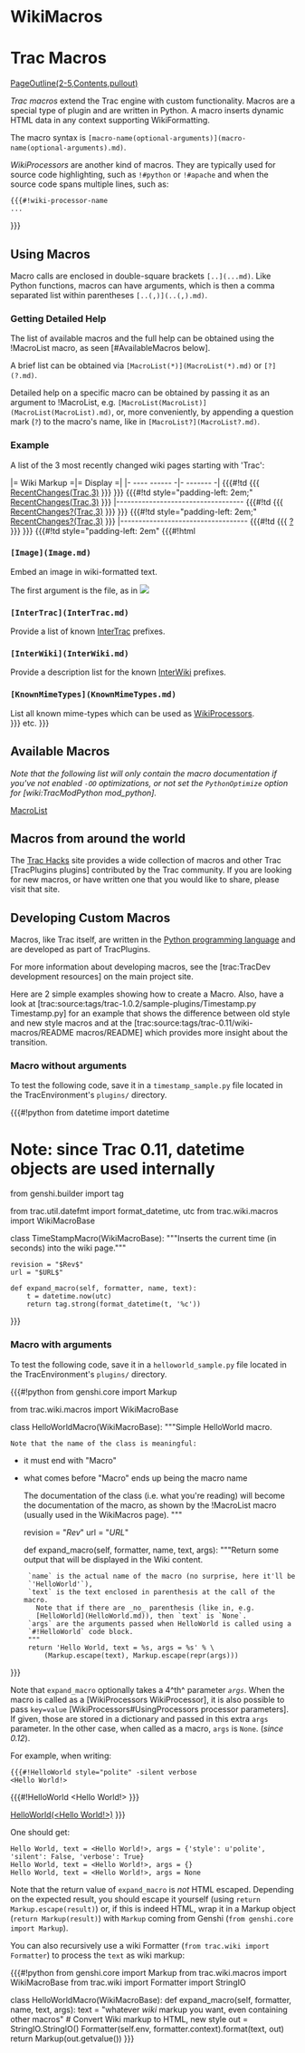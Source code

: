 # WikiMacros
# Trac Macros

[PageOutline(2-5,Contents,pullout)](PageOutline(2-5,Contents,pullout).md)

*Trac macros* extend the Trac engine with custom functionality. Macros are a special type of plugin and are written in Python. A macro inserts dynamic HTML data in any context supporting WikiFormatting.

The macro syntax is `[macro-name(optional-arguments)](macro-name(optional-arguments).md)`.

*WikiProcessors* are another kind of macros. They are typically used for source code highlighting, such as `!#python` or `!#apache` and when the source code spans multiple lines, such as:

```
{{{#!wiki-processor-name
...
```
}}}

## Using Macros

Macro calls are enclosed in double-square brackets `[..](...md)`. Like Python functions, macros can have arguments, which is then a comma separated list within parentheses `[..(,)](..(,).md)`.

### Getting Detailed Help

The list of available macros and the full help can be obtained using the !MacroList macro, as seen [#AvailableMacros below].

A brief list can be obtained via `[MacroList(*)](MacroList(*).md)` or `[?](?.md)`.

Detailed help on a specific macro can be obtained by passing it as an argument to !MacroList, e.g. `[MacroList(MacroList)](MacroList(MacroList).md)`, or, more conveniently, by appending a question mark (`?`) to the macro's name, like in `[MacroList?](MacroList?.md)`.

### Example

A list of the 3 most recently changed wiki pages starting with 'Trac':


|= Wiki Markup =|= Display =|
|- ---- ------ -|- ------- -|
{{{#!td
  {{{
  [RecentChanges(Trac,3)](RecentChanges(Trac,3).md)
  }}}
}}}
{{{#!td style="padding-left: 2em;"
[RecentChanges(Trac,3)](RecentChanges(Trac,3).md)
}}}
|-----------------------------------
{{{#!td
  {{{
  [RecentChanges?(Trac,3)](RecentChanges?(Trac,3).md)
  }}}
}}}
{{{#!td style="padding-left: 2em;"
[RecentChanges?(Trac,3)](RecentChanges?(Trac,3).md)
}}}
|-----------------------------------
{{{#!td
  {{{
  [?](?.md)
  }}}
}}}
{{{#!td style="padding-left: 2em"
{{{#!html
<div class="trac-macrolist">
<h3><code>[Image](Image.md)</code></h3>Embed an image in wiki-formatted text.

The first argument is the file, as in <code><img src="filename.png"></code>
<h3><code>[InterTrac](InterTrac.md)</code></h3>Provide a list of known <a class="wiki" href="/wiki/InterTrac">InterTrac</a> prefixes.
<h3><code>[InterWiki](InterWiki.md)</code></h3>Provide a description list for the known <a class="wiki" href="/wiki/InterWiki">InterWiki</a> prefixes.
<h3><code>[KnownMimeTypes](KnownMimeTypes.md)</code></h3>List all known mime-types which can be used as <a class="wiki" href="/wiki/WikiProcessors">WikiProcessors</a>.
</div>
}}}
etc.
}}}

## Available Macros

_Note that the following list will only contain the macro documentation if you've not enabled `-OO` optimizations, or not set the `PythonOptimize` option for [wiki:TracModPython mod_python]._

[MacroList](MacroList.md)

## Macros from around the world

The [Trac Hacks](http://trac-hacks.org/) site provides a wide collection of macros and other Trac [TracPlugins plugins] contributed by the Trac community. If you are looking for new macros, or have written one that you would like to share, please visit that site.

## Developing Custom Macros

Macros, like Trac itself, are written in the [Python programming language](http://python.org/) and are developed as part of TracPlugins.

For more information about developing macros, see the [trac:TracDev development resources] on the main project site.

Here are 2 simple examples showing how to create a Macro. Also, have a look at [trac:source:tags/trac-1.0.2/sample-plugins/Timestamp.py Timestamp.py] for an example that shows the difference between old style and new style macros and at the [trac:source:tags/trac-0.11/wiki-macros/README macros/README] which provides more insight about the transition.

### Macro without arguments

To test the following code, save it in a `timestamp_sample.py` file located in the TracEnvironment's `plugins/` directory.

{{{#!python
from datetime import datetime
# Note: since Trac 0.11, datetime objects are used internally

from genshi.builder import tag

from trac.util.datefmt import format_datetime, utc
from trac.wiki.macros import WikiMacroBase

class TimeStampMacro(WikiMacroBase):
    """Inserts the current time (in seconds) into the wiki page."""

    revision = "$Rev$"
    url = "$URL$"

    def expand_macro(self, formatter, name, text):
        t = datetime.now(utc)
        return tag.strong(format_datetime(t, '%c'))
}}}

### Macro with arguments

To test the following code, save it in a `helloworld_sample.py` file located in the TracEnvironment's `plugins/` directory.

{{{#!python
from genshi.core import Markup

from trac.wiki.macros import WikiMacroBase

class HelloWorldMacro(WikiMacroBase):
    """Simple HelloWorld macro.

    Note that the name of the class is meaningful:
 * it must end with "Macro"
 * what comes before "Macro" ends up being the macro name

    The documentation of the class (i.e. what you're reading)
    will become the documentation of the macro, as shown by
    the !MacroList macro (usually used in the WikiMacros page).
    """

    revision = "$Rev$"
    url = "$URL$"

    def expand_macro(self, formatter, name, text, args):
        """Return some output that will be displayed in the Wiki content.

        `name` is the actual name of the macro (no surprise, here it'll be
        `'HelloWorld'`),
        `text` is the text enclosed in parenthesis at the call of the macro.
          Note that if there are _no_ parenthesis (like in, e.g.
          [HelloWorld](HelloWorld.md)), then `text` is `None`.
        `args` are the arguments passed when HelloWorld is called using a
        `#!HelloWorld` code block.
        """
        return 'Hello World, text = %s, args = %s' % \
            (Markup.escape(text), Markup.escape(repr(args)))

}}}

Note that `expand_macro` optionally takes a 4^th^ parameter _`args`_. When the macro is called as a [WikiProcessors WikiProcessor], it is also possible to pass `key=value` [WikiProcessors#UsingProcessors processor parameters]. If given, those are stored in a dictionary and passed in this extra `args` parameter. In the other case, when called as a macro, `args` is `None`. (_since 0.12_).

For example, when writing:
```
{{{#!HelloWorld style="polite" -silent verbose
<Hello World!>
```

{{{#!HelloWorld
<Hello World!>
}}}

[HelloWorld(<Hello World!>)](HelloWorld(<Hello_World!>).md)
}}}

One should get:
```
Hello World, text = <Hello World!>, args = {'style': u'polite', 'silent': False, 'verbose': True}
Hello World, text = <Hello World!>, args = {}
Hello World, text = <Hello World!>, args = None
```

Note that the return value of `expand_macro` is *not* HTML escaped. Depending on the expected result, you should escape it yourself (using `return Markup.escape(result)`) or, if this is indeed HTML, wrap it in a Markup object (`return Markup(result)`) with `Markup` coming from Genshi (`from genshi.core import Markup`).

You can also recursively use a wiki Formatter (`from trac.wiki import Formatter`) to process the `text` as wiki markup:

{{{#!python
from genshi.core import Markup
from trac.wiki.macros import WikiMacroBase
from trac.wiki import Formatter
import StringIO

class HelloWorldMacro(WikiMacroBase):
    def expand_macro(self, formatter, name, text, args):
        text = "whatever *wiki* markup you want, even containing other macros"
        # Convert Wiki markup to HTML, new style
        out = StringIO.StringIO()
        Formatter(self.env, formatter.context).format(text, out)
        return Markup(out.getvalue())
}}}
